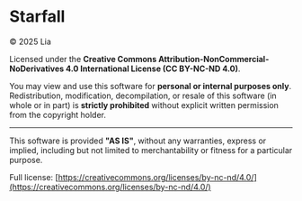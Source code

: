 # Starfall

© 2025 Lia

Licensed under the **Creative Commons Attribution-NonCommercial-NoDerivatives 4.0 International License (CC BY-NC-ND 4.0)**.

You may view and use this software for **personal or internal purposes only**.  
Redistribution, modification, decompilation, or resale of this software (in whole or in part) is **strictly prohibited** without explicit written permission from the copyright holder.

---

This software is provided **"AS IS"**, without any warranties, express or implied, including but not limited to merchantability or fitness for a particular purpose.

Full license: [https://creativecommons.org/licenses/by-nc-nd/4.0/](https://creativecommons.org/licenses/by-nc-nd/4.0/)
